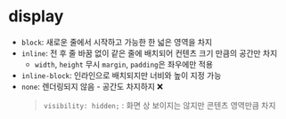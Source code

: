 # display

- `block`: 새로운 줄에서 시작하고 가능한 한 넓은 영역을 차지
- `inline`: 전 후 줄 바꿈 없이 같은 줄에 배치되어 컨텐츠 크기 만큼의 공간만 차지
  - `width`, `height` 무시 `margin`, `padding`은 좌우에만 적용
- `inline-block`: 인라인으로 배치되지만 너비와 높이 지정 가능
- `none`: 렌더링되지 않음 - 공간도 차지하지 ❌
  > `visibility: hidden;` : 화면 상 보이지는 않지만 콘텐츠 영역만큼 차지
